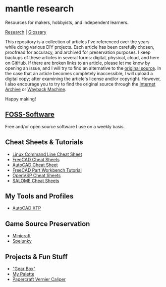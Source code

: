 # mantle research
Resources for makers, hobbyists, and independent learners.

[Research](/research.md) | [Glossary](/glossary.md)

This repository is a collection of articles I've referenced over the years while doing various DIY projects. Each article has been carefully chosen, proofread for accuracy, and archived for preservation purposes. I keep backups of these articles in several forms: digital, physical, cloud, and here on GitHub. If there are broken links to an article, please let me know by opening an issue, and I will try to find an alternative to the [original source](https://en.wikipedia.org/wiki/Primary_source). In the case that an article becomes completely inaccessible, I will upload a digital copy; after examining the article's license and/or copyright. However, I also encourage you to try to find the original source through the [Internet Archive](https://archive.org/) or [Wayback Machine](https://web.archive.org/).

Happy making!


## [FOSS-Software](https://github.com/EvokeMadness/FOSS-Software)

Free and/or open source software I use on a weekly basis.

## Cheat Sheets & Tutorials

- [Linux Command Line Cheat Sheet](https://github.com/EvokeMadness/linux-command-line-cheat-sheet)
- [FreeCAD Cheat Sheets](https://github.com/EvokeMadness/FreeCAD-Cheat-Sheets)
- [AutoCAD Cheat Sheet](https://github.com/EvokeMadness/AutoCAD-2023-cheat-sheets)
- [FreeCAD Part Workbench Tutorial](https://github.com/EvokeMadness/FreeCAD-part-workbench-tutorial)
- [OpenVSP Cheat Sheets](https://github.com/EvokeMadness/OpenVSP-cheat-sheets)
- [SALOME Cheat Sheets](https://github.com/EvokeMadness/SALOME-Cheat-Sheets)

## My Tools and Profiles

- [AutoCAD XTP](https://github.com/EvokeMadness/AutoCAD-2023-Allison-profile)

## Game Source Preservation

- [Minicraft](https://github.com/EvokeMadness/minicraft_source)
- [Spelunky](https://github.com/EvokeMadness/spelunky_1_1_src)

## Projects & Fun Stuff

- ["Gear Box"](https://github.com/EvokeMadness/gear-box)
- [My Palette](https://github.com/EvokeMadness/my-palette)
- [Papercraft Vernier Caliper](https://github.com/EvokeMadness/papercraft-vernier-caliper)
